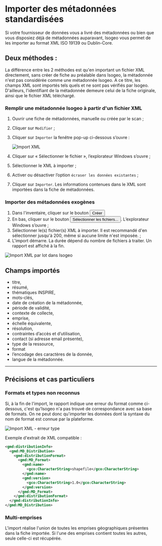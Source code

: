 # Importer des métadonnées standardisées

Si votre fournisseur de données vous a livré des métadonnées ou bien que vous disposiez déjà de métadonnées auparavant, Isogeo vous permet de les importer au format XML ISO 19139 ou Dublin-Core.

## Deux méthodes :

La différence entre les 2 méthodes est qu'en important un fichier XML directement, sans créer de fiche au préalable dans Isogeo, la métadonnée n'est pas considérée comme une métadonnée Isogeo. A ce titre, les champs XML sont importés tels quels et ne sont pas vérifiés par Isogeo. D'ailleurs, l'identifiant de la métadonnée demeure celui de la fiche originale, ainsi que le fichier XML téléchargé.

### Remplir une métadonnée Isogeo à partir d'un fichier XML

1.	Ouvrir une fiche de métadonnées, manuelle ou créée par le scan ;
2.	Cliquer sur `Modifier` ;
3.	Cliquer sur `Importer` la fenêtre pop-up ci-dessous s’ouvre :

    ![Import XML](/images/inv_edit_one_importXML.png "Formulaire d'import XML")

4.	Cliquer sur « Sélectionner le fichier », l’explorateur Windows s’ouvre ;
5.	Sélectionner le XML à importer ;
6.	Activer ou désactiver l’option `écraser les données existantes` ;
7.	Cliquer sur `Importer`. Les informations contenues dans le XML sont importées dans la fiche de métadonnées.

### Importer des métadonnées exogènes

1.	Dans l'inventaire, cliquer sur le bouton <button class="metadata-create-btn btn btn-primary btn-sm"><i class="fa fa-plus"></i> Créer</button>
3.	En bas, cliquer sur le bouton <button class="btn btn-success fileinput-button" >Sélectionner les fichiers...</button>. L’explorateur Windows s’ouvre ;
5.	Sélectionner le(s) fichier(s) XML à importer. Il est recommandé d'en sélectionner jusqu'à 200, même si aucune limite n'est imposée. ;
6.	L'import démarre. La durée dépend du nombre de fichiers à traiter. Un rapport est affiché à la fin.

![Import XML par lot dans Isogeo](/images/inv_edit_batch_import_xml.gif "Import par lot de métadonnées XML ISO-19139")

## Champs importés

* titre,
* résumé,
* thématiques INSPIRE,
* mots-clés,
* date de création de la métadonnée,
* période de validité,
* contexte de collecte,
* emprise,
* échelle équivalente,
* résolution,
* contraintes d’accès et d’utilisation,
* contact (si adresse email présente),
* type de la ressource,
* format
* l’encodage des caractères de la donnée,
* langue de la métadonnée.

_____

## Précisions et cas particuliers

### Formats et types non reconnus

Si, à la fin de l'import, le rapport indique une erreur du format comme ci-dessous, c'est qu'Isogeo n'a pas trouvé de correspondance avec sa base de formats. On ne peut donc qu'importer les données dont la syntaxe du nom de format est connue par la plateforme.

![Import XML - erreur type](/images/inv_edit_batch_import_xml_error_type.png "Erreur de type lors d'un import XML")

Exemple d'extrait de XML compatible :

```xml
<gmd:distributionInfo>
  <gmd:MD_Distribution>
    <gmd:distributionFormat>
      <gmd:MD_Format>
        <gmd:name>
          <gco:CharacterString>shapefile</gco:CharacterString>
        </gmd:name>
        <gmd:version>
          <gco:CharacterString>1.0</gco:CharacterString>
        </gmd:version>
      </gmd:MD_Format>
    </gmd:distributionFormat>
  </gmd:distributionInfo>
</gmd:MD_Distribution>
```

### Multi-emprises

L'import réalise l'union de toutes les emprises géographiques présentes dans la fiche importée. Si l'une des emprises contient toutes les autres, seule celle-ci est récupérée.

